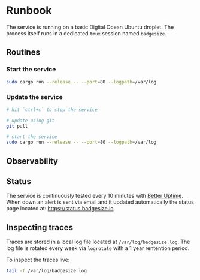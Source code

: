 # Runbook

The service is running on a basic Digital Ocean Ubuntu droplet.
The process itself runs in a dedicated `tmux` session named `badgesize`.

## Routines

### Start the service

```sh
sudo cargo run --release -- --port=80 --logpath=/var/log
```

### Update the service

```sh
# hit `ctrl+c` to stop the service

# update using git
git pull

# start the service
sudo cargo run --release -- --port=80 --logpath=/var/log
```

## Observability

## Status

The service is continuously tested every 10 minutes with [Better Uptime](https://betteruptime.com/).
When down an alert is sent via email and it updated automatically the status page located at: https://status.badgesize.io.

## Inspecting traces

Traces are stored in a local log file located at `/var/log/badgesize.log`.
The log file is rotated every week via `logrotate` with a 1 year rentention period.

To inspect the traces live:

```sh
tail -f /var/log/badgesize.log
```
